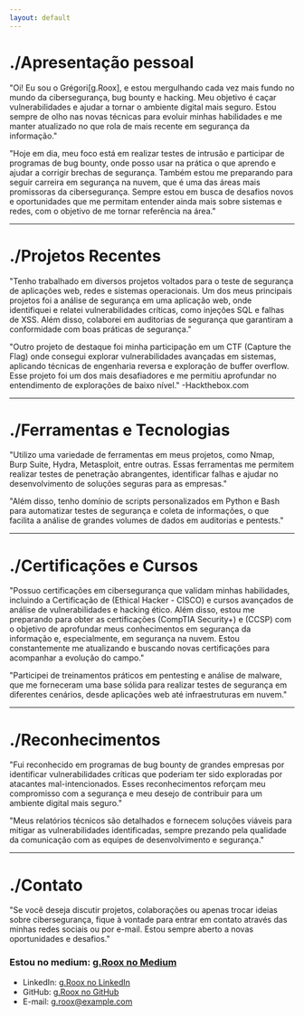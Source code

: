 ```yaml
---
layout: default
---
```


<!--Text can be **bold**, _italic_, ~~strikethrough~~ or `keyword`.-->
  



# ./Apresentação pessoal

"Oi! Eu sou o Grégori[g.Roox], e estou mergulhando cada vez mais fundo no mundo da cibersegurança, bug bounty e hacking. Meu objetivo é caçar vulnerabilidades e ajudar a tornar o ambiente digital mais seguro. Estou sempre de olho nas novas técnicas para evoluir minhas habilidades e me manter atualizado no que rola de mais recente em segurança da informação."

"Hoje em dia, meu foco está em realizar testes de intrusão e participar de programas de bug bounty, onde posso usar na prática o que aprendo e ajudar a corrigir brechas de segurança. Também estou me preparando para seguir carreira em segurança na nuvem, que é uma das áreas mais promissoras da cibersegurança. Sempre estou em busca de desafios novos e oportunidades que me permitam entender ainda mais sobre sistemas e redes, com o objetivo de me tornar referência na área."



---


# ./Projetos Recentes

"Tenho trabalhado em diversos projetos voltados para o teste de segurança de aplicações web, redes e sistemas operacionais. Um dos meus principais projetos foi a análise de segurança em uma aplicação web, onde identifiquei e relatei vulnerabilidades críticas, como injeções SQL e falhas de XSS. Além disso, colaborei em auditorias de segurança que garantiram a conformidade com boas práticas de segurança."

"Outro projeto de destaque foi minha participação em um CTF (Capture the Flag) onde consegui explorar vulnerabilidades avançadas em sistemas, aplicando técnicas de engenharia reversa e exploração de buffer overflow. Esse projeto foi um dos mais desafiadores e me permitiu aprofundar no entendimento de explorações de baixo nível." -Hackthebox.com

---

# ./Ferramentas e Tecnologias

"Utilizo uma variedade de ferramentas em meus projetos, como Nmap, Burp Suite, Hydra, Metasploit, entre outras. Essas ferramentas me permitem realizar testes de penetração abrangentes, identificar falhas e ajudar no desenvolvimento de soluções seguras para as empresas."

"Além disso, tenho domínio de scripts personalizados em Python e Bash para automatizar testes de segurança e coleta de informações, o que facilita a análise de grandes volumes de dados em auditorias e pentests."

---

# ./Certificações e Cursos

"Possuo certificações em cibersegurança que validam minhas habilidades, incluindo a Certificação de (Ethical Hacker - CISCO) e cursos avançados de análise de vulnerabilidades e hacking ético. Além disso, estou me preparando para obter as certificações (CompTIA Security+) e (CCSP) com o objetivo de aprofundar meus conhecimentos em segurança da informação e, especialmente, em segurança na nuvem. Estou constantemente me atualizando e buscando novas certificações para acompanhar a evolução do campo."

"Participei de treinamentos práticos em pentesting e análise de malware, que me forneceram uma base sólida para realizar testes de segurança em diferentes cenários, desde aplicações web até infraestruturas em nuvem."

---

# ./Reconhecimentos

"Fui reconhecido em programas de bug bounty de grandes empresas por identificar vulnerabilidades críticas que poderiam ter sido exploradas por atacantes mal-intencionados. Esses reconhecimentos reforçam meu compromisso com a segurança e meu desejo de contribuir para um ambiente digital mais seguro."

"Meus relatórios técnicos são detalhados e fornecem soluções viáveis para mitigar as vulnerabilidades identificadas, sempre prezando pela qualidade da comunicação com as equipes de desenvolvimento e segurança."

---

# ./Contato

"Se você deseja discutir projetos, colaborações ou apenas trocar ideias sobre cibersegurança, fique à vontade para entrar em contato através das minhas redes sociais ou por e-mail. Estou sempre aberto a novas oportunidades e desafios."

### Estou no medium: [g.Roox no Medium](https://medium.com/@g.Roox)

- LinkedIn: [g.Roox no LinkedIn](https://linkedin.com/in/g.Roox)
- GitHub: [g.Roox no GitHub](https://github.com/g.Roox)
- E-mail: g.roox@example.com




